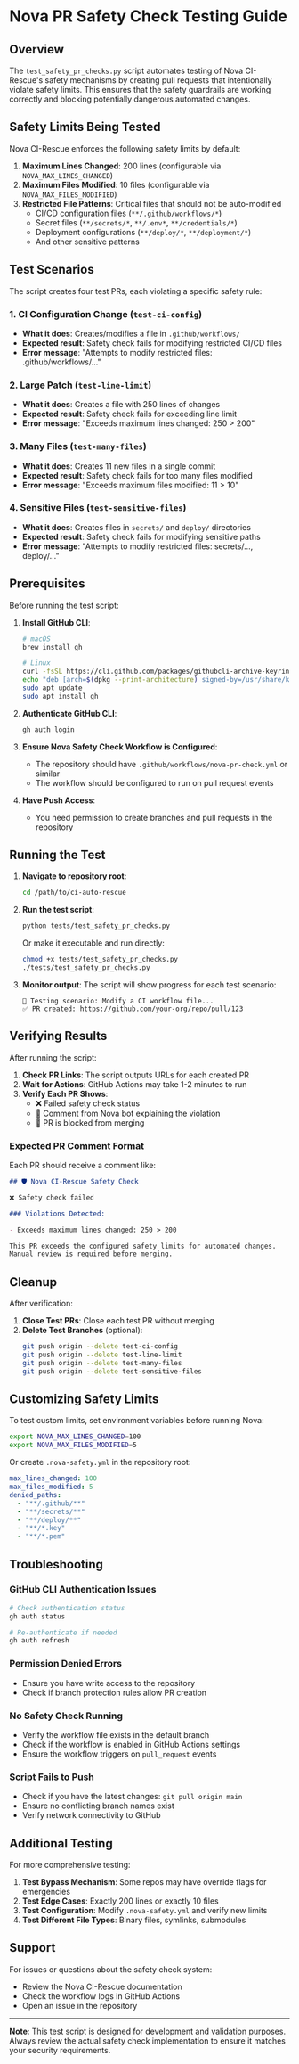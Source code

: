 # Nova PR Safety Check Testing Guide

## Overview

The `test_safety_pr_checks.py` script automates testing of Nova CI-Rescue's safety mechanisms by creating pull requests that intentionally violate safety limits. This ensures that the safety guardrails are working correctly and blocking potentially dangerous automated changes.

## Safety Limits Being Tested

Nova CI-Rescue enforces the following safety limits by default:

1. **Maximum Lines Changed**: 200 lines (configurable via `NOVA_MAX_LINES_CHANGED`)
2. **Maximum Files Modified**: 10 files (configurable via `NOVA_MAX_FILES_MODIFIED`)
3. **Restricted File Patterns**: Critical files that should not be auto-modified
   - CI/CD configuration files (`**/.github/workflows/*`)
   - Secret files (`**/secrets/*`, `**/.env*`, `**/credentials/*`)
   - Deployment configurations (`**/deploy/*`, `**/deployment/*`)
   - And other sensitive patterns

## Test Scenarios

The script creates four test PRs, each violating a specific safety rule:

### 1. CI Configuration Change (`test-ci-config`)

- **What it does**: Creates/modifies a file in `.github/workflows/`
- **Expected result**: Safety check fails for modifying restricted CI/CD files
- **Error message**: "Attempts to modify restricted files: .github/workflows/..."

### 2. Large Patch (`test-line-limit`)

- **What it does**: Creates a file with 250 lines of changes
- **Expected result**: Safety check fails for exceeding line limit
- **Error message**: "Exceeds maximum lines changed: 250 > 200"

### 3. Many Files (`test-many-files`)

- **What it does**: Creates 11 new files in a single commit
- **Expected result**: Safety check fails for too many files modified
- **Error message**: "Exceeds maximum files modified: 11 > 10"

### 4. Sensitive Files (`test-sensitive-files`)

- **What it does**: Creates files in `secrets/` and `deploy/` directories
- **Expected result**: Safety check fails for modifying sensitive paths
- **Error message**: "Attempts to modify restricted files: secrets/..., deploy/..."

## Prerequisites

Before running the test script:

1. **Install GitHub CLI**:

   ```bash
   # macOS
   brew install gh

   # Linux
   curl -fsSL https://cli.github.com/packages/githubcli-archive-keyring.gpg | sudo dd of=/usr/share/keyrings/githubcli-archive-keyring.gpg
   echo "deb [arch=$(dpkg --print-architecture) signed-by=/usr/share/keyrings/githubcli-archive-keyring.gpg] https://cli.github.com/packages stable main" | sudo tee /etc/apt/sources.list.d/github-cli.list > /dev/null
   sudo apt update
   sudo apt install gh
   ```

2. **Authenticate GitHub CLI**:

   ```bash
   gh auth login
   ```

3. **Ensure Nova Safety Check Workflow is Configured**:

   - The repository should have `.github/workflows/nova-pr-check.yml` or similar
   - The workflow should be configured to run on pull request events

4. **Have Push Access**:
   - You need permission to create branches and pull requests in the repository

## Running the Test

1. **Navigate to repository root**:

   ```bash
   cd /path/to/ci-auto-rescue
   ```

2. **Run the test script**:

   ```bash
   python tests/test_safety_pr_checks.py
   ```

   Or make it executable and run directly:

   ```bash
   chmod +x tests/test_safety_pr_checks.py
   ./tests/test_safety_pr_checks.py
   ```

3. **Monitor output**:
   The script will show progress for each test scenario:
   ```
   🧪 Testing scenario: Modify a CI workflow file...
   ✅ PR created: https://github.com/your-org/repo/pull/123
   ```

## Verifying Results

After running the script:

1. **Check PR Links**: The script outputs URLs for each created PR
2. **Wait for Actions**: GitHub Actions may take 1-2 minutes to run
3. **Verify Each PR Shows**:
   - ❌ Failed safety check status
   - 💬 Comment from Nova bot explaining the violation
   - 🚫 PR is blocked from merging

### Expected PR Comment Format

Each PR should receive a comment like:

```markdown
## 🛡️ Nova CI-Rescue Safety Check

❌ Safety check failed

### Violations Detected:

- Exceeds maximum lines changed: 250 > 200

This PR exceeds the configured safety limits for automated changes.
Manual review is required before merging.
```

## Cleanup

After verification:

1. **Close Test PRs**: Close each test PR without merging
2. **Delete Test Branches** (optional):
   ```bash
   git push origin --delete test-ci-config
   git push origin --delete test-line-limit
   git push origin --delete test-many-files
   git push origin --delete test-sensitive-files
   ```

## Customizing Safety Limits

To test custom limits, set environment variables before running Nova:

```bash
export NOVA_MAX_LINES_CHANGED=100
export NOVA_MAX_FILES_MODIFIED=5
```

Or create `.nova-safety.yml` in the repository root:

```yaml
max_lines_changed: 100
max_files_modified: 5
denied_paths:
  - "**/.github/**"
  - "**/secrets/**"
  - "**/deploy/**"
  - "**/*.key"
  - "**/*.pem"
```

## Troubleshooting

### GitHub CLI Authentication Issues

```bash
# Check authentication status
gh auth status

# Re-authenticate if needed
gh auth refresh
```

### Permission Denied Errors

- Ensure you have write access to the repository
- Check if branch protection rules allow PR creation

### No Safety Check Running

- Verify the workflow file exists in the default branch
- Check if the workflow is enabled in GitHub Actions settings
- Ensure the workflow triggers on `pull_request` events

### Script Fails to Push

- Check if you have the latest changes: `git pull origin main`
- Ensure no conflicting branch names exist
- Verify network connectivity to GitHub

## Additional Testing

For more comprehensive testing:

1. **Test Bypass Mechanism**: Some repos may have override flags for emergencies
2. **Test Edge Cases**: Exactly 200 lines or exactly 10 files
3. **Test Configuration**: Modify `.nova-safety.yml` and verify new limits
4. **Test Different File Types**: Binary files, symlinks, submodules

## Support

For issues or questions about the safety check system:

- Review the Nova CI-Rescue documentation
- Check the workflow logs in GitHub Actions
- Open an issue in the repository

---

**Note**: This test script is designed for development and validation purposes. Always review the actual safety check implementation to ensure it matches your security requirements.
